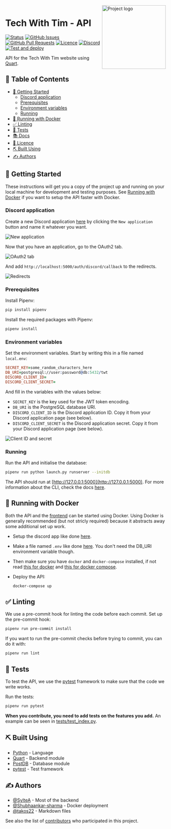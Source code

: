 <img align="right" width=200px height=200px src="https://cdn.discordapp.com/attachments/776153365452554301/786297555415859220/Tech-With-Tim.png" alt="Project logo">

<h1>Tech With Tim - API</h1>

<div>

[![Status](https://img.shields.io/website?url=https%3A%2F%2Fapi.dev.twtcodejam.net)](https://api.dev.twtcodejam.net) <!-- TODO: Switch to main API link. -->
[![GitHub Issues](https://img.shields.io/github/issues/Tech-With-Tim/API.svg)](https://github.com/Tech-With-Tim/API/issues)
[![GitHub Pull Requests](https://img.shields.io/github/issues-pr/Tech-With-Tim/API.svg)](https://github.com/Tech-With-Tim/API/pulls)
[![Licence](https://img.shields.io/badge/licence-MIT-blue.svg)](/LICENCE)
[![Discord](https://discord.com/api/guilds/501090983539245061/widget.png?style=shield)](https://discord.gg/twt)
[![Test and deploy](https://github.com/Tech-With-Tim/API/workflows/Release%20-%20Test%2C%20Build%20%26%20Redeploy/badge.svg)](https://github.com/Tech-With-Tim/API/actions?query=workflow%3A%22Release+-+Test%2C+Build+%26+Redeploy%22)
<!-- TODO: Lint & Test status -->

</div>

API for the Tech With Tim website using [Quart](https://pgjones.gitlab.io/quart/).

## 📝 Table of Contents

<!-- - [🧐 About](#-about) -->
- [🏁 Getting Started](#-getting-started)
  - [Discord application](#discord-application)
  - [Prerequisites](#prerequisites)
  - [Environment variables](#environment-variables)
  - [Running](#running)
- [🐳 Running with Docker](#-running-with-docker)
- [✅ Linting](#-linting)
- [🚨 Tests](#-tests)
- [📚 Docs](/docs/README.md)
- [📜 Licence](/LICENCE)
- [⛏️ Built Using](#️-built-using)
- [✍️ Authors](#️-authors)

<!-- ## 🧐 About

TODO: Write about 1-2 paragraphs describing the purpose of your project. -->

## 🏁 Getting Started

These instructions will get you a copy of the project up and running on your local machine for development and testing purposes. See [Running with Docker](#-running-with-docker) if you want to setup the API faster with Docker.

### Discord application

Create a new Discord application [here](https://discord.com/developers/applications) by clicking the `New application` button and name it whatever you want.

![New application](https://cdn.discordapp.com/attachments/721750194797936823/794646477505822730/unknown.png)

Now that you have an application, go to the OAuth2 tab.

![OAuth2 tab](https://cdn.discordapp.com/attachments/721750194797936823/794648158272487435/unknown.png)

And add `http://localhost:5000/auth/discord/callback` to the redirects.

![Redirects](https://cdn.discordapp.com/attachments/721750194797936823/797485068238716958/unknown.png)

### Prerequisites

Install Pipenv:

```sh
pip install pipenv
```

Install the required packages with Pipenv:

```sh
pipenv install
```

### Environment variables

Set the environment variables. Start by writing this in a file named `local.env`:

```prolog
SECRET_KEY=some_random_characters_here
DB_URI=postgresql://user:password@db:5432/twt
DISCORD_CLIENT_ID=
DISCORD_CLIENT_SECRET=
```

And fill in the variables with the values below:

- ``SECRET_KEY`` is the key used for the JWT token encoding.
- ``DB_URI`` is the PostgreSQL database URI.
- ``DISCORD_CLIENT_ID`` is the Discord application ID. Copy it from your Discord application page (see below).
- ``DISCORD_CLIENT_SECRET`` is the Discord application secret. Copy it from your Discord application page (see below).

![Client ID and secret](https://cdn.discordapp.com/attachments/721750194797936823/794646777840140298/unknown.png)

### Running

Run the API and initialise the database:

```sh
pipenv run python launch.py runserver --initdb
```

The API should run at [http://127.0.0.1:5000](http://127.0.0.1:5000). For more information about the CLI, check the docs [here](/docs/cli.md).

## 🐳 Running with Docker

Both the API and the [frontend](https://github.com/Tech-With-Tim/Frontend) can be started using Docker. Using Docker is generally recommended (but not stricly required) because it abstracts away some additional set up work.

- Setup the discord app like done [here](#discord-application).

- Make a file named `.env` like done [here](#environment-variables). You don't need the DB_URI environment variable though.

- Then make sure you have `docker` and `docker-compose` installed, if not read [this for docker](https://docs.docker.com/engine/install/) and [this for docker compose](https://docs.docker.com/compose/install/).

- Deploy the API:

    ```sh
    docker-compose up
    ```

## ✅ Linting

We use a pre-commit hook for linting the code before each commit. Set up the pre-commit hook:

```sh
pipenv run pre-commit install
```

If you want to run the pre-commit checks before trying to commit, you can do it with:

```sh
pipenv run lint
```

## 🚨 Tests

To test the API, we use the [pytest](https://docs.pytest.org/en/stable/) framework to make sure that the code we write works.

Run the tests:

```sh
pipenv run pytest
```

**When you contribute, you need to add tests on the features you add.** An example can be seen in [tests/test_index.py](/tests/test_index.py).

## ⛏️ Built Using

- [Python](https://www.python.org/) - Language
- [Quart](https://pgjones.gitlab.io/quart/) - Backend module
- [PostDB](https://github.com/SylteA/postDB) - Database module
- [pytest](https://docs.pytest.org/en/stable/) - Test framework

## ✍️ Authors

- [@SylteA](https://github.com/SylteA) - Most of the backend
- [@Shubhaankar-sharma](https://github.com/Shubhaankar-sharma) - Docker deployment
- [@takos22](https://github.com/takos22) - Markdown files

See also the list of [contributors](https://github.com/Tech-With-Tim/API/contributors) who participated in this project.
